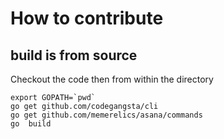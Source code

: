 # How to contribute

## build is from source

Checkout the code then from within the directory

```
export GOPATH=`pwd`
go get github.com/codegangsta/cli
go get github.com/memerelics/asana/commands
go  build
```

